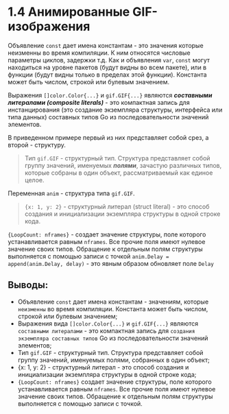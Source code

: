 # 1.4 Анимированные GIF-изображения

Объявление `const` дает имена константам - это значения которые неизменны во время компиляции. К ним относятся числовые
параметры циклов, задержки т.д. Как и объявления `var`, `const` могут находиться на уровне пакетов (будут видны во всем
пакете), или в функции (будут видны только в пределах этой функции). Константа может быть числом, строкой или булевым
значением.

Выражения `[]color.Color{...}` и `gif.GIF{...}` являются **_составными литералами (composite literals)_** - это
компактная запись для инстанцирования (это создание экземпляра структуры, интерфейса или типа данных) составных типов
Go из последовательности значений элементов.

В приведенном примере первый из них представляет собой срез, а второй - структуру.

> Тип `gif.GIF` - структурный тип. Структура представляет собой группу значений, именуемых **_полями_**, зачастую
> различных типов, которые собраны в один объект, рассматриваемый как единое целое.

Переменная `anim` - структура типа `gif.GIF`.

> `{x: 1, y: 2}` - структурный литерал (struct literal) - это способ создания и инициализации экземпляра структуры в
> одной строке кода.

`{LoopCount: nframes}` - создает значение структуры, поле которого устанавливается равным `nframes`. Все прочие поля
имеют нулевое значение своих типов.
Обращение к отдельным полям структуры выполняется с помощью записи с точкой `anim.Delay = append(anim.Delay, delay)` -
это явным образом обновляет поле `Delay`

## Выводы:

* Объявление `const` дает имена константам - значениям, которые `неизменны` во время компиляции. Константа может быть
  числом, строкой или булевым значением;
* Выражения вида `[]color.Color{...}` и `gif.GIF{...}` являются `составными литералами` - это компактная запись
  для `создания экземпляра составных типов` Go из последовательности значений элементов;
* Тип `gif.GIF` - структурный тип. Структура представляет собой группу значений, именуемых полями, собранных в один
  объект;
* {x: 1, y: 2} - структурный литерал - это способ создания и инициализации экземпляра структуры в одной строке кода;
* `{LoopCount: nframes}` создает значение структуры, поле которого устанавливается равным `nframes`. Все прочие поля
  имеют нулевое значение своих типов. Обращение к отдельным полям структуры выполняется с помощью записи с точкой.

